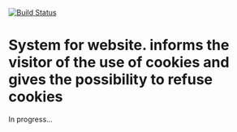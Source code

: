 [![Build Status](https://travis-ci.org/ipatate/gdpr-cookies.svg?branch=develop)](https://travis-ci.org/ipatate/gdpr-cookies)

# System for website. informs the visitor of the use of cookies and gives the possibility to refuse cookies

In progress...